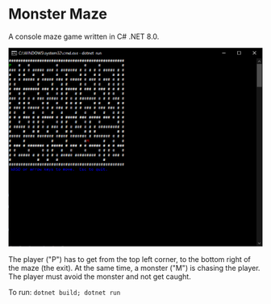 # Monster Maze

A console maze game written in C# .NET 8.0.

<img src="./MonsterMazeScreenshot.png" width=640>

The player ("P") has to get from the top left corner, to the bottom right of the maze (the exit).   At the same time, a monster ("M") is chasing the player.   The player must avoid the monster and not get caught.

To run: ```dotnet build; dotnet run```

